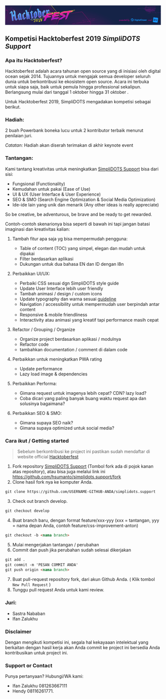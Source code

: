 ![Image](images/hacktoberfest.png)

## Kompetisi Hacktoberfest 2019 *SimpliDOTS Support*

### Apa itu Hacktoberfest?
Hacktoberfest adalah acara tahunan open source yang di inisiasi oleh digital ocean sejak 2014. Tujuannya untuk mengajak semua developer seluruh dunia untuk berkontribusi ke ekosistem open source. Acara ini terbuka untuk siapa saja, baik untuk pemula hingga professional sekalipun. Berlangsung mulai dari tanggal 1 oktober hingga 31 oktober .

Untuk Hacktoberfest 2019, SimpliDOTS mengadakan kompetisi sebagai berikut.

### Hadiah: 
2 buah Powerbank boneka lucu untuk 2 kontributor terbaik menurut penilaian juri.

*Catatan:* 
Hadiah akan diserah terimakan di akhir keynote event

### Tantangan:

Kami tantang kreativitas untuk meningkatkan [SimpliDOTS Support](https://support.simplidots.com/) bisa dari sisi:

- Fungsional (Functionality)
- Kemudahan untuk pakai (Ease of Use)
- UI & UX (User Interface & User Experience)
- SEO & SMO (Search Engine Optimization & Social Media Optimization)
- Ide-ide lain yang unik dan menarik (Any other ideas is really appreciate)

So be creative, be adventurous, be brave and be ready to get rewarded.

Contoh-contoh skenarionya bisa seperti di bawah ini tapi jangan batasi imaginasi dan kreativitas kalian:

1. Tambah fitur apa saja yg bisa mempermudah pengguna: 
	- Table of content (TOC) yang simpel, elegan dan mudah untuk dipakai
	- Filter berdasarkan aplikasi
	- Dukungan untuk dua bahasa EN dan ID dengan l8n

2. Perbaikkan UI/UX: 
   - Perbaiki CSS sesuai dgn SimpliDOTS style guide 
   - Update User Interface lebih user friendly
   - Tambah animasi / design / custom icons
   - Update typography dan warna sesuai [guideline](images/guideline-warna-simplidots.png)
   - Navigation / accessibility untuk mempermudah user berpindah antar content
   - Responsive & mobile friendliness
   - Interactivity atau animasi yang kreatif tapi performance masih cepat

3. Refactor / Grouping / Organize
   - Organize project berdasarkan aplikasi / modulnya
   - Refactor code
   - tambahkan documentation / comment di dalam code 

4. Perbaikkan untuk meningkatkan PWA rating
   - Update performance
   - Lazy load image & dependencies

5. Perbaikkan Performa:
   - Gimana request untuk imagenya lebih cepat? CDN? lazy load?
   - Coba dicari yang paling banyak buang waktu request apa dan solusinya bagaimana?


6. Perbaikkan SEO & SMO:
   - Gimana supaya SEO naik?
   - Gimana supaya optimized untuk social media?

### Cara ikut / Getting started
>Sebelum berkontribusi ke project ini pastikan sudah mendaftar di website official [Hacktoberfest](https://hacktoberfest.digitalocean.com/)

1. Fork repository [SimpliDOTS Support](https://github.com/hsumanto/simplidots.support) (Tombol fork ada di pojok kanan atas repository), atau bisa juga melalui link ini https://github.com/hsumanto/simplidots.support/fork
2. Clone hasil fork nya ke komputer Anda.
```markdown
git clone https://github.com/USERNAME-GITHUB-ANDA/simplidots.support
```
3. Check out branch develop. 
```markdown
git checkout develop
```
4. Buat branch baru, dengan format feature/xxx-yyy (xxx = tantangan, yyy = nama depan Anda, contoh feature/css-improvement-anton)
```markdown
git checkout -b <nama branch>
```
5. Mulai mengerjakan tantangan / perubahan
6. Commit dan push jika perubahan sudah selesai dikerjakan
```markdown
git add .
git commit -m 'PESAN COMMIT ANDA'
git push origin <nama branch>
```
7. Buat pull-request repository fork, dari akun Github Anda. ( Klik tombol `New Pull Request` )
8. Tunggu pull request Anda untuk kami review.

### Juri:

- Sastra Nababan
- Ifan Zalukhu

### Disclaimer

Dengan mengikuti kompetisi ini, segala hal kekayaaan intelektual yang berkaitan dengan hasil kerja akan Anda commit ke project ini bersedia Anda kontribusikan untuk project ini.


### Support or Contact

Punya pertanyaan? Hubungi/WA kami: 

- Ifan Zalukhu 081263667111
- Hendy 08116261771.
